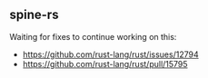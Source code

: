 ## spine-rs

Waiting for fixes to continue working on this:

 - https://github.com/rust-lang/rust/issues/12794
 - https://github.com/rust-lang/rust/pull/15795
